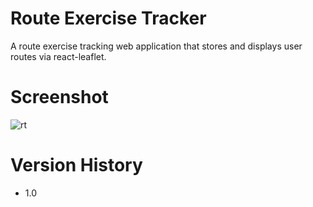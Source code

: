 # Route Exercise Tracker

A route exercise tracking web application that stores and displays user routes via react-leaflet.

# 

# Screenshot
![rt](https://github.com/ykdot/Route_Exercise_Tracker/assets/67076753/42c638c0-9598-495a-9008-f8de0ef572b2)

# Version History
* 1.0
